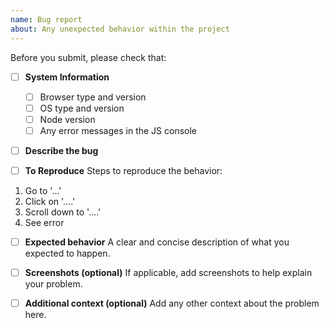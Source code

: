 ```yaml
---
name: Bug report
about: Any unexpected behavior within the project
---
```


Before you submit, please check that:

- [ ] **System Information**

  - [ ] Browser type and version
  - [ ] OS type and version
  - [ ] Node version
  - [ ] Any error messages in the JS console

- [ ] **Describe the bug**

  <!-- A clear and concise description of what the bug is. -->

- [ ] **To Reproduce**
      Steps to reproduce the behavior:

1. Go to '...'
2. Click on '....'
3. Scroll down to '....'
4. See error

- [ ] **Expected behavior**
      A clear and concise description of what you expected to happen.

- [ ] **Screenshots (optional)**
      If applicable, add screenshots to help explain your problem.

- [ ] **Additional context (optional)**
      Add any other context about the problem here.
